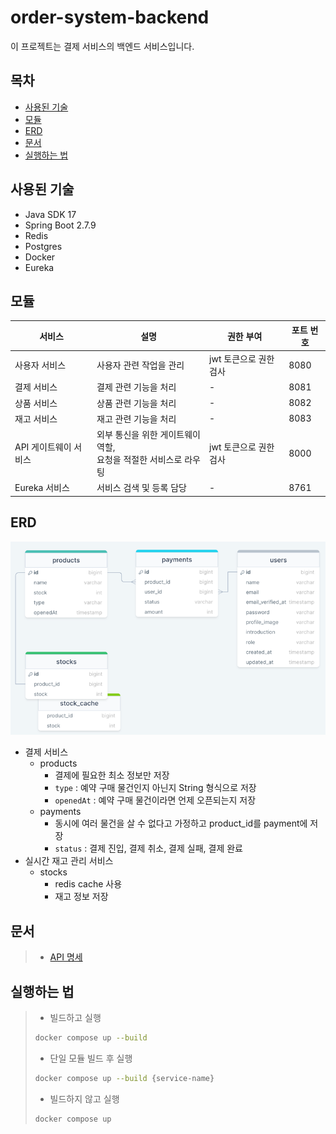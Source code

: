 # order-system-backend

이 프로젝트는 결제 서비스의 백엔드 서비스입니다.

## 목차

- [사용된 기술](#사용된-기술)
- [모듈](#모듈)
- [ERD](#ERD)
- [문서](#문서)
- [실행하는 법](#실행하는-법)

## 사용된 기술

- Java SDK 17
- Spring Boot 2.7.9
- Redis
- Postgres
- Docker
- Eureka

## 모듈

| 서비스           | 설명                                       | 권한 부여          | 포트 번호 |
|---------------|------------------------------------------|----------------|-------|
| 사용자 서비스       | 사용자 관련 작업을 관리                            | jwt 토큰으로 권한 검사 | 8080  |
| 결제 서비스        | 결제 관련 기능을 처리                             | -              | 8081  |
| 상품 서비스        | 상품 관련 기능을 처리                             | -              | 8082  |
| 재고 서비스        | 재고 관련 기능을 처리                             | -              | 8083  |
| API 게이트웨이 서비스 | 외부 통신을 위한 게이트웨이 역할,<br/>요청을 적절한 서비스로 라우팅 | jwt 토큰으로 권한 검사 | 8000  |
| Eureka 서비스    | 서비스 검색 및 등록 담당                           | -              | 8761  |

## ERD

![img.png](.github/resources/img.png)

- 결제 서비스
    - products
        - 결제에 필요한 최소 정보만 저장
        - `type` : 예약 구매 물건인지 아닌지 String 형식으로 저장
        - `openedAt` : 예약 구매 물건이라면 언제 오픈되는지 저장
    - payments
        - 동시에 여러 물건을 살 수 없다고 가정하고 product_id를 payment에 저장
        - `status` : 결제 진입, 결제 취소, 결제 실패, 결제 완료
- 실시간 재고 관리 서비스
    - stocks
        - redis cache 사용
        - 재고 정보 저장

## 문서

> - [API 명세](https://linktodocumentation)

## 실행하는 법

> - 빌드하고 실행
> ```bash
> docker compose up --build
> ```
> - 단일 모듈 빌드 후 실행
> ```bash
> docker compose up --build {service-name}
> ```
> - 빌드하지 않고 실행
> ```bash
> docker compose up
> ```

